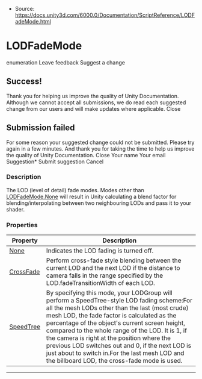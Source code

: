 * Source: https://docs.unity3d.com/6000.0/Documentation/ScriptReference/LODFadeMode.html

# LODFadeMode
enumeration
Leave feedback
Suggest a change
## Success!
Thank you for helping us improve the quality of Unity Documentation. Although we cannot accept all submissions, we do read each suggested change from our users and will make updates where applicable.
Close
## Submission failed
For some reason your suggested change could not be submitted. Please <a>try again</a> in a few minutes. And thank you for taking the time to help us improve the quality of Unity Documentation.
Close
Your name Your email Suggestion* Submit suggestion
Cancel
### Description
The LOD (level of detail) fade modes. Modes other than [LODFadeMode.None](https://docs.unity3d.com/6000.0/Documentation/ScriptReference/LODFadeMode.None.html) will result in Unity calculating a blend factor for blending/interpolating between two neighbouring LODs and pass it to your shader.
### Properties
Property | Description  
---|---  
[None](https://docs.unity3d.com/6000.0/Documentation/ScriptReference/LODFadeMode.None.html) | Indicates the LOD fading is turned off.  
[CrossFade](https://docs.unity3d.com/6000.0/Documentation/ScriptReference/LODFadeMode.CrossFade.html) | Perform cross-fade style blending between the current LOD and the next LOD if the distance to camera falls in the range specified by the LOD.fadeTransitionWidth of each LOD.  
[SpeedTree](https://docs.unity3d.com/6000.0/Documentation/ScriptReference/LODFadeMode.SpeedTree.html) | By specifying this mode, your LODGroup will perform a SpeedTree-style LOD fading scheme:For all the mesh LODs other than the last (most crude) mesh LOD, the fade factor is calculated as the percentage of the object's current screen height, compared to the whole range of the LOD. It is 1, if the camera is right at the position where the previous LOD switches out and 0, if the next LOD is just about to switch in.For the last mesh LOD and the billboard LOD, the cross-fade mode is used.  
* * *
